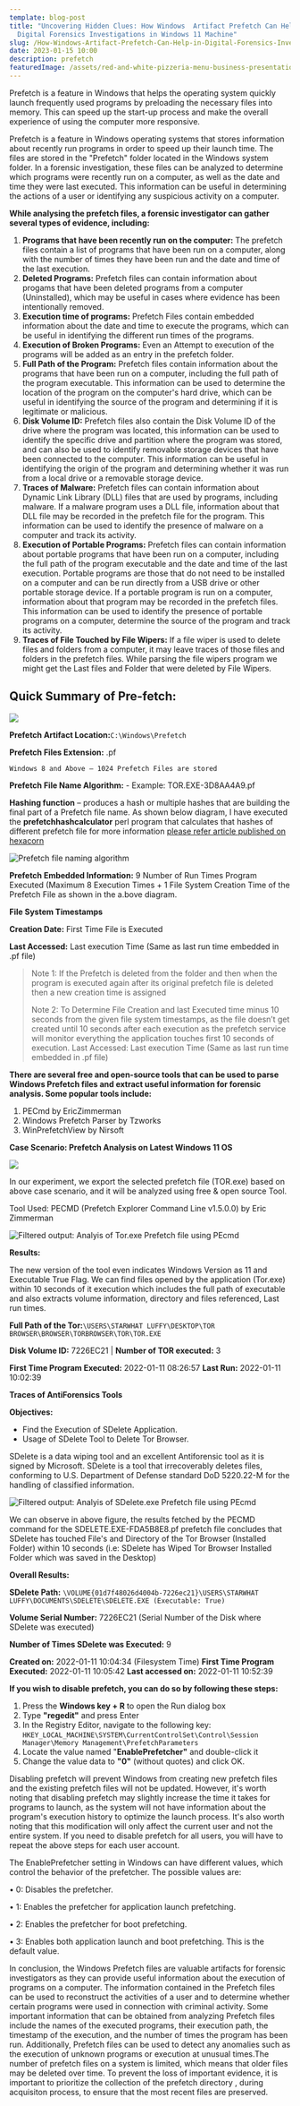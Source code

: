 ```yaml
---
template: blog-post
title: "Uncovering Hidden Clues: How Windows  Artifact Prefetch Can Help in
  Digital Forensics Investigations in Windows 11 Machine"
slug: /How-Windows-Artifact-Prefetch-Can-Help-in-Digital-Forensics-Investigations-in-Windows-11-Machine
date: 2023-01-15 10:00
description: prefetch
featuredImage: /assets/red-and-white-pizzeria-menu-business-presentation.png
---
```

Prefetch is a feature in Windows that helps the operating system quickly launch frequently used programs by preloading the necessary files into memory. This can speed up the start-up process and make the overall experience of using the computer more responsive.

Prefetch is a feature in Windows operating systems that stores information about recently run programs in order to speed up their launch time. The files are stored in the "Prefetch" folder located in the Windows system folder. In a forensic investigation, these files can be analyzed to determine which programs were recently run on a computer, as well as the date and time they were last executed. This information can be useful in determining the actions of a user or identifying any suspicious activity on a computer.

**While analysing the prefetch files, a forensic investigator can gather several types of evidence, including:**

1. **Programs that have been recently run on the computer:** The prefetch files contain a list of programs that have been run on a computer, along with the number of times they have been run and the date and time of the last execution.
2. **Deleted Programs:** Prefetch files can contain information about progams that have been deleted programs from a computer (Uninstalled), which may be useful in cases where evidence has been intentionally removed.
3. **Execution time of programs:** Prefetch Files contain embedded information about the date and time to execute the programs, which can be useful in identifying the different run times of the programs. 
4. **Execution of Broken Programs:** Even an Attempt to execution of the programs will be added as an entry in the prefetch folder.
5. **Full Path of the Program:** Prefetch files contain information about the programs that have been run on a computer, including the full path of the program executable. This information can be used to determine the location of the program on the computer's hard drive, which can be useful in identifying the source of the program and determining if it is legitimate or malicious.
6. **Disk Volume ID:** Prefetch files also contain the Disk Volume ID of the drive where the program was located, this information can be used to identify the specific drive and partition where the program was stored, and can also be used to identify removable storage devices that have been connected to the computer. This information can be useful in identifying the origin of the program and determining whether it was run from a local drive or a removable storage device.
7. **Traces of Malware:** Prefetch files can contain information about Dynamic Link Library (DLL) files that are used by programs, including malware. If a malware program uses a DLL file, information about that DLL file may be recorded in the prefetch file for the program. This information can be used to identify the presence of malware on a computer and track its activity.
8. **Execution of Portable Programs:** Prefetch files can contain information about portable programs that have been run on a computer, including the full path of the program executable and the date and time of the last execution. Portable programs are those that do not need to be installed on a computer and can be run directly from a USB drive or other portable storage device. If a portable program is run on a computer, information about that program may be recorded in the prefetch files. This information can be used to identify the presence of portable programs on a computer, determine the source of the program and track its activity.
9. **Traces of File Touched by File Wipers:** If a file wiper is used to delete files and folders from a computer, it may leave traces of those files and folders in the prefetch files. While parsing the file wipers program we might get the Last files and Folder that were deleted by File Wipers.

## **Quick Summary of Pre-fetch:**

![](/assets/processing-tor.exe-3d8aa4a9.pf-created-on-2023-01-15-094139-modified-on-2023-01-15-094403-last-accessed-on-2023-01-15-094530-executable-name-tor.exe-hash-3d8aa4a9-file-size-bytes-78-084-version-windows-10-or-windo.png)

**Prefetch Artifact Location:**`C:\Windows\Prefetch`

**Prefetch Files Extension:** .pf

`Windows 8 and Above – 1024 Prefetch Files are stored`

**Prefetch File Name Algorithm:** <EXE Name>-<Hexadecimal hash of File Path>
Example: TOR.EXE-3D8AA4A9.pf

**Hashing function** – produces a hash or multiple hashes that are building the final part of a Prefetch file name. As shown below diagram, I have executed the **prefetchhashcalculator** perl program that calculates that hashes of different prefetch file for more information [please refer article published on hexacorn](http://www.hexacorn.com/blog/2012/06/13/prefetch-hash-calculator-a-hash-lookup-table-xpvistaw7w2k3w2k8/)

![](/assets/screenshot_104.png "Prefetch file naming algorithm ")

**Prefetch Embedded Information:** 9 Number of Run Times Program Executed (Maximum 8 Execution Times + 1 File System Creation Time of the Prefetch File as shown in the a.bove diagram.

**File System Timestamps** 

**Creation Date:** First Time File is Executed 

**Last Accessed:** Last execution Time (Same as last run time embedded in .pf file)

> Note 1: If the Prefetch is deleted from the folder and then when the program is executed again after its original prefetch file is deleted then a new creation time is assigned
>
> Note 2: To Determine File Creation and last Executed time minus 10 seconds from the given file system timestamps, as the file doesn’t get created until 10 seconds after each execution as the prefetch service will monitor everything the application touches first 10 seconds of execution.
> Last Accessed: Last execution Time (Same as last run time embedded in .pf file)

**There are several free and open-source tools that can be used to parse Windows Prefetch files and extract useful information for forensic analysis. Some popular tools include:**

1. PECmd by EricZimmerman
2. Windows Prefetch Parser by Tzworks
3. WinPrefetchView by Nirsoft

**Case  Scenario: P﻿refetch Analysis on Latest Windows 11 OS**

![](/assets/processing-tor.exe-3d8aa4a9.pf-created-on-2023-01-15-094139-modified-on-2023-01-15-094403-last-accessed-on-2023-01-15-094530-executable-name-tor.exe-hash-3d8aa4a9-file-size-bytes-78-084-version-windows-10-or-w-3-.png)

In our experiment, we export the selected prefetch file (TOR.exe) based on above case scenario, and it will be analyzed using free & open source Tool. 

Tool Used: PECMD (Prefetch Explorer Command Line v1.5.0.0) by Eric Zimmerman 

![](/assets/processing-tor.exe-3d8aa4a9.pf-created-on-2023-01-15-094139-modified-on-2023-01-15-094403-last-accessed-on-2023-01-15-094530-executable-name-tor.exe-hash-3d8aa4a9-file-size-bytes-78-084-version-windows-10-or-w-4-.png "Filtered output: Analyis of Tor.exe Prefetch file using PEcmd ")

**Results:**

The new version of the tool even indicates Windows Version as 11 and Executable True  Flag. We can find files opened by the application (Tor.exe) within 10 seconds of it execution which includes the full path of executable and also extracts volume information, directory and files referenced, Last run times.

**Full Path of the Tor:**`\USERS\STARWHAT LUFFY\DESKTOP\TOR BROWSER\BROWSER\TORBROWSER\TOR\TOR.EXE`

**Disk Volume ID:** 7226EC21              |         **Number of TOR executed:** 3 

**First Time Program Executed:** 2022-01-11 08:26:57 **Last Run:** 2022-01-11 10:02:39

**Traces of AntiForensics Tools**

**Objectives:**

* Find the Execution of SDelete Application.
* Usage of SDelete Tool to Delete Tor Browser. 

SDelete is a data wiping tool and an excellent Antiforensic tool as it is signed by Microsoft. SDelete is a tool that irrecoverably deletes files, conforming to U.S. Department of Defense standard DoD 5220.22-M for the handling of classified information.

![](/assets/processing-tor.exe-3d8aa4a9.pf-created-on-2023-01-15-094139-modified-on-2023-01-15-094403-last-accessed-on-2023-01-15-094530-executable-name-tor.exe-hash-3d8aa4a9-file-size-bytes-78-084-version-windows-10-or-w-5-.png "Filtered output: Analyis of SDelete.exe Prefetch file using PEcmd ")

We can observe in above figure, the results fetched by the PECMD command for the SDELETE.EXE-FDA5B8E8.pf prefetch file concludes that SDelete has touched File's and Directory of the Tor Browser (Installed Folder) within 10 seconds (i.e: SDelete has Wiped Tor Browser Installed Folder which was saved in the Desktop)

**Overall Results:** 

**SDelete Path:** `\VOLUME{01d7f48026d4004b-7226ec21}\USERS\STARWHAT LUFFY\DOCUMENTS\SDELETE\SDELETE.EXE (Executable: True)`

**Volume Serial Number:** 7226EC21 (Serial Number of the Disk where SDelete was executed)

**Number of Times SDelete was Executed:** 9

**Created on:** 2022-01-11 10:04:34 (Filesystem Time)
**First Time Program Executed:** 2022-01-11 10:05:42
**Last accessed on:** 2022-01-11 10:52:39

**If you wish to disable prefetch, you can do so by following these steps:**

1. Press the **Windows key + R** to open the Run dialog box
2. Type **"regedit"** and press Enter
3. In the Registry Editor, navigate to the following key: `HKEY_LOCAL_MACHINE\SYSTEM\CurrentControlSet\Control\Session Manager\Memory Management\PrefetchParameters`
4. Locate the value named "**EnablePrefetcher"** and double-click it
5. Change the value data to **"0"** (without quotes) and click OK.

Disabling prefetch will prevent Windows from creating new prefetch files and the existing prefetch files will not be updated. However, it's worth noting that disabling prefetch may slightly increase the time it takes for programs to launch, as the system will not have information about the program's execution history to optimize the launch process.
It's also worth noting that this modification will only affect the current user and not the entire system. If you need to disable prefetch for all users, you will have to repeat the above steps for each user account.

The EnablePrefetcher setting in Windows can have different values, which control the behavior of the prefetcher. The possible values are:

•	0: Disables the prefetcher.

•	1: Enables the prefetcher for application launch prefetching.

•	2: Enables the prefetcher for boot prefetching.

•	3: Enables both application launch and boot prefetching. This is the default value.

In conclusion, the Windows Prefetch files are valuable artifacts for forensic investigators as they can provide useful information about the execution of programs on a computer. The information contained in the Prefetch files can be used to reconstruct the activities of a user and to determine whether certain programs were used in connection with criminal activity. Some important information that can be obtained from analyzing Prefetch files include the names of the executed programs, their execution path, the timestamp of the execution, and the number of times the program has been run. Additionally, Prefetch files can be used to detect any anomalies such as the execution of unknown programs or execution at unusual times.The number of prefetch files on a system is limited, which means that older files may be deleted over time. To prevent the loss of important evidence, it is important to prioritize the collection of the prefetch directory , during acquisiton process, to ensure that the most recent files are preserved.